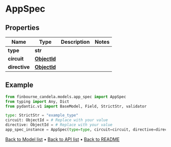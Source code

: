 # AppSpec

## Properties
Name | Type | Description | Notes
------------ | ------------- | ------------- | -------------
**type** | **str** |  | 
**circuit** | [**ObjectId**](ObjectId.md) |  | 
**directive** | [**ObjectId**](ObjectId.md) |  | 
## Example

```python
from finbourne_candela.models.app_spec import AppSpec
from typing import Any, Dict
from pydantic.v1 import BaseModel, Field, StrictStr, validator

type: StrictStr = "example_type"
circuit: ObjectId = # Replace with your value
directive: ObjectId = # Replace with your value
app_spec_instance = AppSpec(type=type, circuit=circuit, directive=directive)

```

[Back to Model list](../README.md#documentation-for-models) &#8226; [Back to API list](../README.md#documentation-for-api-endpoints) &#8226; [Back to README](../README.md)

